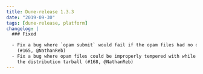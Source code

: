 ```yaml
---
title: Dune-release 1.3.3
date: "2019-09-30"
tags: [dune-release, platform]
changelog: |
  ### Fixed

  - Fix a bug where `opam submit` would fail if the opam files had no description
    (#165, @NathanReb)
  - Fix a bug where opam files could be improperly tempered with while building
    the distribution tarball (#168, @NathanReb)
---
```

